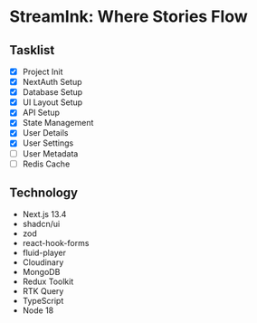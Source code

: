 # StreamInk: Where Stories Flow

## Tasklist

- [x] Project Init
- [x] NextAuth Setup
- [x] Database Setup
- [x] UI Layout Setup
- [x] API Setup
- [x] State Management
- [x] User Details
- [x] User Settings
- [ ] User Metadata
- [ ] Redis Cache

## Technology

- Next.js 13.4
- shadcn/ui
- zod
- react-hook-forms
- fluid-player
- Cloudinary
- MongoDB
- Redux Toolkit
- RTK Query
- TypeScript
- Node 18
